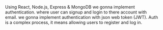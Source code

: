 Using React, Node.js, Express & MongoDB  we gonna implement authentication. where user can signup and login to there account with email. we gonna implement authentication with json web token (JWT). Auth is a complex process, it means allowing users to register and log in.
